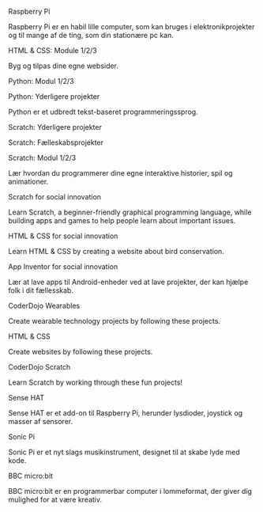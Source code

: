 Raspberry Pi

Raspberry Pi er en habil lille computer, som kan bruges i elektronikprojekter og til mange af de ting, som din stationære pc kan.

HTML & CSS: Module 1/2/3

Byg og tilpas dine egne websider.

Python: Modul 1/2/3

Python: Yderligere projekter

Python er et udbredt tekst-baseret programmeringssprog.

Scratch: Yderligere projekter

Scratch: Fælleskabsprojekter

Scratch: Modul 1/2/3

Lær hvordan du programmerer dine egne interaktive historier, spil og animationer.

Scratch for social innovation

Learn Scratch, a beginner-friendly graphical programming language, while building apps and games to help people learn about important issues.

HTML & CSS for social innovation

Learn HTML & CSS by creating a website about bird conservation.

App Inventor for social innovation

Lær at lave apps til Android-enheder ved at lave projekter, der kan hjælpe folk i dit fællesskab.

CoderDojo Wearables

Create wearable technology projects by following these projects.

HTML & CSS

Create websites by following these projects.

CoderDojo Scratch

Learn Scratch by working through these fun projects!

Sense HAT

Sense HAT er et add-on til Raspberry Pi, herunder lysdioder, joystick og masser af sensorer.

Sonic Pi

Sonic Pi er et nyt slags musikinstrument, designet til at skabe lyde med kode.

BBC micro:bit

BBC micro:bit er en programmerbar computer i lommeformat, der giver dig mulighed for at være kreativ.